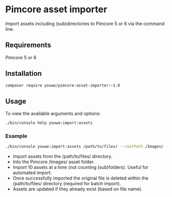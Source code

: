# Pimcore asset importer

Import assets including (sub)directories to Pimcore 5 or 6 via the command line.

## Requirements

Pimcore 5 or 6

## Installation

```bash
composer require youwe/pimcore-asset-importer:~1.0
```

## Usage

To view the available arguments and options:

```bash
./bin/console help youwe:import:assets
```

### Example

```bash
./bin/console youwe:import:assets /path/to/files/ --rootPath /Images/ --batchSize 10 --deleteOriginal --updateAssets
```

* Import assets from the /path/to/files/ directory.
* Into the Pimcore /Images/ asset folder.
* Import 10 assets at a time (not counting (sub)folders). Useful for automated import.
* Once successfully imported the original file is deleted within the /path/to/files/ directory (required for batch import).
* Assets are updated if they already exist (based on file name).
